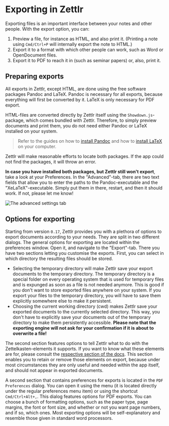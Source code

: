 # Exporting in Zettlr

Exporting files is an important interface between your notes and other people. With the export option, you can:

1. Preview a file, for instance as HTML, and also print it. (Printing a note using `Cmd/Ctrl+P` will internally export the note to HTML.)
2. Export it to a format with which other people can work, such as Word or OpenDocument files.
3. Export it to PDF to reach it in (such as seminar papers) or, also, print it.

## Preparing exports

All exports in Zettlr, except HTML, are done using the free software packages Pandoc and LaTeX. Pandoc is necessary for all exports, because everything will first be converted by it. LaTeX is only necessary for PDF export.

HTML-files are converted directly by Zettlr itself using the `Showdown.js`-package, which comes bundled with Zettlr. Therefore, to simply preview documents and print them, you do not need either Pandoc or LaTeX installed on your system.

> Refer to the guides on how to [install Pandoc](install-pandoc.md) and how to [install LaTeX](install-latex.md) on your computer.

Zettlr will make reasonable efforts to locate both packages. If the app could not find the packages, it will throw an error.

**In case you have installed both packages, but Zettlr still won't export**, take a look at your Preferences. In the "Advanced"-tab, there are two text fields that allow you to enter the paths to the Pandoc-executable and the "XeLaTeX"-executable. Simply put them in there, restart, and then it should work. If not, please let me know!

![The advanced settings tab](https://zettlr.com/storage/app/media/docs/preferences_advanced.png)

## Options for exporting

Starting from version `0.17`, Zettlr provides you with a plethora of options to export documents according to your needs. They are split in two different dialogs. The general options for exporting are located within the preferences window. Open it, and navigate to the "Export"-tab. There you have two sections letting you customise the exports. First, you can select in which directory the resulting files should be stored.

- Selecting the temporary directory will make Zettlr save your export documents to the temporary directory. The temporary directory is a special folder on every operating system that is used for temporary files and is expunged as soon as a file is not needed anymore. This is good if you don't want to store exported files anywhere on your system. If you export your files to the temporary directory, you will have to save them explicitly somewhere else to make it persistent.
- Choosing the current working directory (cwd) makes Zettlr save your exported documents to the currently selected directory. This way, you don't have to explicitly save your documents out of the temporary directory to make them persistently accessible. **Please note that the exporting engine will not ask for your confirmation if it is about to overwrite a file!**

The second section features options to tell Zettlr what to do with the Zettelkasten-elements it supports. If you want to know what these elements are for, please consult the [respective section of the docs](zkn-method.md). This section enables you to retain or remove those elements on export, because under most circumstances they are only useful and needed within the app itself, and should not appear in exported documents.

A second section that contains preferences for exports is located in the `PDF Preferences` dialog. You can open it using the menu (it is located directly under the regular preferences menu item) or using the shortcut `Cmd/Ctrl+Alt+,`. This dialog features options for PDF exports. You can choose a bunch of formatting options, such as the paper type, page margins, the font or font size, and whether or not you want page numbers, and if so, which ones. Most exporting options will be self-explanatory and resemble those given in standard word processors.